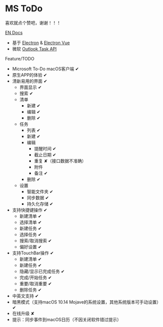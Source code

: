 # MS ToDo

喜欢就点个赞吧，谢谢！！！

[EN Docs](README_EN.md)

- 基于 [Electron](https://electronjs.org/) & [Electron Vue](https://simulatedgreg.gitbooks.io/electron-vue/)
- 微软 [Outlook Task API](https://docs.microsoft.com/en-us/previous-versions/office/office-365-api/api/version-2.0/task-rest-operations)

Feature/TODO

- Microsoft To-Do macOS客户端 ✔︎
- 原生APP的体验 ✔︎
- 清新易用的界面 ✔︎
  - 界面显示 ✔︎
  - 搜索  ✔︎
  - 清单
    - 新建 ✔︎
    - 编辑 ✔︎
    - 删除 ✔︎
  - 任务
    - 列表 ✔︎
    - 新建 ✔︎
    - 编辑
      - 提醒时间 ✔︎
      - 截止日期 ✔︎
      - 重复 ✘（接口数据不准确）
      - 附件
      - 备注 ✔︎
    - 删除 ✔︎
  - 设置
    - 智能文件夹  ✔︎
    - 同步数据 ✔︎
    - 持久化存储 ✔︎
- 支持快捷键操作 ✔︎
  - 新建清单 ✔︎
  - 选择清单 ✔︎
  - 新建任务 ✔︎
  - 选择任务 ✔︎
  - 搜索/取消搜索 ✔︎
  - 偏好设置 ✔︎
- 支持TouchBar操作 ✔︎
  - 新建清单 ✔︎
  - 新建任务 ✔︎
  - 隐藏/显示已完成任务 ✔︎
  - 完成/开始任务 ✔︎
  - 重要/取消重要 ✔︎
  - 删除任务 ✔︎
- 中英文支持 ✔︎
- 暗黑模式（支持macOS 10.14 Mojave的系统设置，其他系统版本可手动设置）✔︎
- 在线升级  ✘
- 提示：同步事件到macOS日历（不因关闭软件错过提示）
